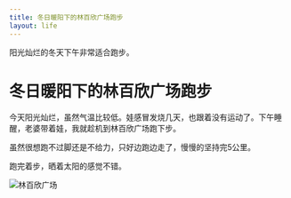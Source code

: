 ```yaml
---
title: 冬日暖阳下的林百欣广场跑步  
layout: life
---
```

阳光灿烂的冬天下午非常适合跑步。


# 冬日暖阳下的林百欣广场跑步  

今天阳光灿烂，虽然气温比较低。娃感冒发烧几天，也跟着没有运动了。下午睡醒，老婆带着娃，我就趁机到林百欣广场跑下步。

虽然很想跑不过脚还是不给力，只好边跑边走了，慢慢的坚持完5公里。


跑完着步，晒着太阳的感觉不错。


![林百欣广场](http://ol9jy5caj.bkt.clouddn.com/webwxgetmsgimg.jpg)


